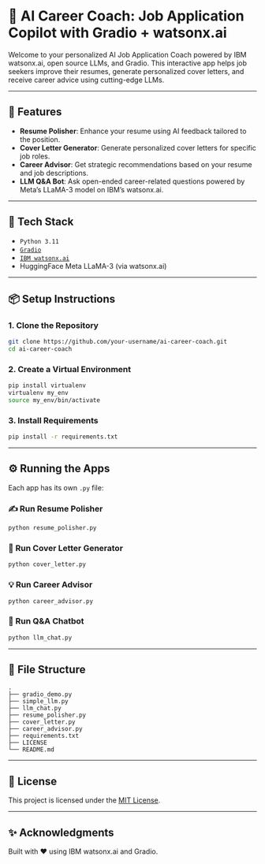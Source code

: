 # 🤖 AI Career Coach: Job Application Copilot with Gradio + watsonx.ai

Welcome to your personalized AI Job Application Coach powered by IBM watsonx.ai, open source LLMs, and Gradio. This interactive app helps job seekers improve their resumes, generate personalized cover letters, and receive career advice using cutting-edge LLMs.

---

## 🚀 Features

- **Resume Polisher**: Enhance your resume using AI feedback tailored to the position.
- **Cover Letter Generator**: Generate personalized cover letters for specific job roles.
- **Career Advisor**: Get strategic recommendations based on your resume and job descriptions.
- **LLM Q&A Bot**: Ask open-ended career-related questions powered by Meta’s LLaMA-3 model on IBM’s watsonx.ai.

---

## 🧠 Tech Stack

- `Python 3.11`
- [`Gradio`](https://gradio.app/)
- [`IBM watsonx.ai`](https://www.ibm.com/products/watsonx-ai)
- HuggingFace Meta LLaMA-3 (via watsonx.ai)

---

## 📦 Setup Instructions

### 1. Clone the Repository

```bash
git clone https://github.com/your-username/ai-career-coach.git
cd ai-career-coach
```

### 2. Create a Virtual Environment

```bash
pip install virtualenv
virtualenv my_env
source my_env/bin/activate
```

### 3. Install Requirements

```bash
pip install -r requirements.txt
```

---

## ⚙️ Running the Apps

Each app has its own `.py` file:

### ✍️ Run Resume Polisher

```bash
python resume_polisher.py
```

### 📄 Run Cover Letter Generator

```bash
python cover_letter.py
```

### 💡 Run Career Advisor

```bash
python career_advisor.py
```

### 🤖 Run Q&A Chatbot

```bash
python llm_chat.py
```

---

## 📁 File Structure

```
.
├── gradio_demo.py
├── simple_llm.py
├── llm_chat.py
├── resume_polisher.py
├── cover_letter.py
├── career_advisor.py
├── requirements.txt
├── LICENSE
└── README.md
```

---

## 📝 License

This project is licensed under the [MIT License](LICENSE).

---

## ✨ Acknowledgments

Built with ❤️ using IBM watsonx.ai and Gradio.
